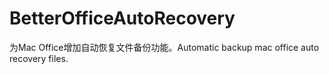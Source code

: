 # BetterOfficeAutoRecovery
 为Mac Office增加自动恢复文件备份功能。Automatic backup mac office auto recovery files.
